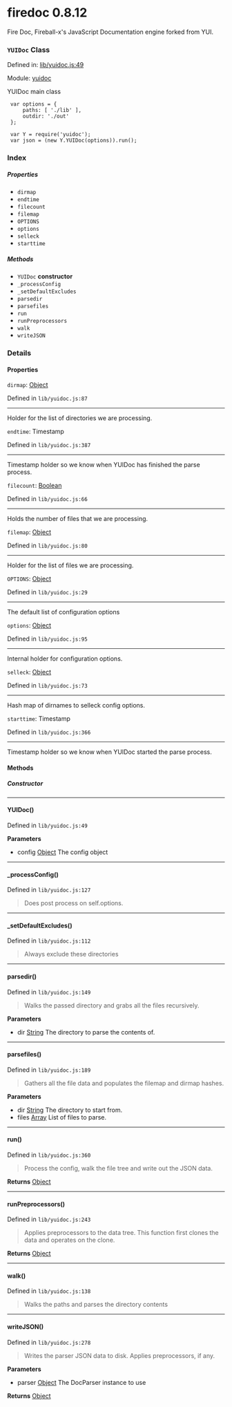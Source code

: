 
# firedoc 0.8.12

Fire Doc, Fireball-x&#x27;s JavaScript Documentation engine forked from YUI.

### `YUIDoc` Class


Defined in: [lib/yuidoc.js:49](../files/lib/yuidoc.js.js)

Module: [yuidoc](../modules/yuidoc.md)




YUIDoc main class

     var options = {
         paths: [ './lib' ],
         outdir: './out'
     };

     var Y = require('yuidoc');
     var json = (new Y.YUIDoc(options)).run();

### Index

##### Properties

  - `dirmap`
  - `endtime`
  - `filecount`
  - `filemap`
  - `OPTIONS`
  - `options`
  - `selleck`
  - `starttime`



##### Methods

  - `YUIDoc` **constructor**
  - `_processConfig`
  - `_setDefaultExcludes`
  - `parsedir`
  - `parsefiles`
  - `run`
  - `runPreprocessors`
  - `walk`
  - `writeJSON`





### Details


#### Properties


`dirmap`: <a href="https://developer.mozilla.org/en/JavaScript/Reference/Global_Objects/Object" class="crosslink external" target="_blank">Object</a>

Defined in `lib/yuidoc.js:87`



---------------------

Holder for the list of directories we are processing.




`endtime`: Timestamp

Defined in `lib/yuidoc.js:387`



---------------------

Timestamp holder so we know when YUIDoc has finished the parse process.




`filecount`: <a href="https://developer.mozilla.org/en/JavaScript/Reference/Global_Objects/Boolean" class="crosslink external" target="_blank">Boolean</a>

Defined in `lib/yuidoc.js:66`



---------------------

Holds the number of files that we are processing.




`filemap`: <a href="https://developer.mozilla.org/en/JavaScript/Reference/Global_Objects/Object" class="crosslink external" target="_blank">Object</a>

Defined in `lib/yuidoc.js:80`



---------------------

Holder for the list of files we are processing.




`OPTIONS`: <a href="https://developer.mozilla.org/en/JavaScript/Reference/Global_Objects/Object" class="crosslink external" target="_blank">Object</a>

Defined in `lib/yuidoc.js:29`



---------------------

The default list of configuration options




`options`: <a href="https://developer.mozilla.org/en/JavaScript/Reference/Global_Objects/Object" class="crosslink external" target="_blank">Object</a>

Defined in `lib/yuidoc.js:95`



---------------------

Internal holder for configuration options.




`selleck`: <a href="https://developer.mozilla.org/en/JavaScript/Reference/Global_Objects/Object" class="crosslink external" target="_blank">Object</a>

Defined in `lib/yuidoc.js:73`



---------------------

Hash map of dirnames to selleck config options.




`starttime`: Timestamp

Defined in `lib/yuidoc.js:366`



---------------------

Timestamp holder so we know when YUIDoc started the parse process.







<!-- Method Block -->
#### Methods

##### Constructor

--------------------------
#### YUIDoc() 

Defined in `lib/yuidoc.js:49`



> 

**Parameters**
- config <a href="https://developer.mozilla.org/en/JavaScript/Reference/Global_Objects/Object" class="crosslink external" target="_blank">Object</a> The config object



--------------------------
#### _processConfig() 

Defined in `lib/yuidoc.js:127`



> Does post process on self.options.




--------------------------
#### _setDefaultExcludes() 

Defined in `lib/yuidoc.js:112`



> Always exclude these directories




--------------------------
#### parsedir() 

Defined in `lib/yuidoc.js:149`



> Walks the passed directory and grabs all the files recursively.

**Parameters**
- dir <a href="https://developer.mozilla.org/en/JavaScript/Reference/Global_Objects/String" class="crosslink external" target="_blank">String</a> The directory to parse the contents of.



--------------------------
#### parsefiles() 

Defined in `lib/yuidoc.js:189`



> Gathers all the file data and populates the filemap and dirmap hashes.

**Parameters**
- dir <a href="https://developer.mozilla.org/en/JavaScript/Reference/Global_Objects/String" class="crosslink external" target="_blank">String</a> The directory to start from.
- files <a href="https://developer.mozilla.org/en/JavaScript/Reference/Global_Objects/Array" class="crosslink external" target="_blank">Array</a> List of files to parse.



--------------------------
#### run() 

Defined in `lib/yuidoc.js:360`



> Process the config, walk the file tree and write out the JSON data.


**Returns**
<a href="https://developer.mozilla.org/en/JavaScript/Reference/Global_Objects/Object" class="crosslink external" target="_blank">Object</a> 


--------------------------
#### runPreprocessors() 

Defined in `lib/yuidoc.js:243`



> Applies preprocessors to the data tree. 
This function first clones the data and operates on the clone.


**Returns**
<a href="https://developer.mozilla.org/en/JavaScript/Reference/Global_Objects/Object" class="crosslink external" target="_blank">Object</a> 


--------------------------
#### walk() 

Defined in `lib/yuidoc.js:138`



> Walks the paths and parses the directory contents




--------------------------
#### writeJSON() 

Defined in `lib/yuidoc.js:278`



> Writes the parser JSON data to disk.
Applies preprocessors, if any.

**Parameters**
- parser <a href="https://developer.mozilla.org/en/JavaScript/Reference/Global_Objects/Object" class="crosslink external" target="_blank">Object</a> The DocParser instance to use

**Returns**
<a href="https://developer.mozilla.org/en/JavaScript/Reference/Global_Objects/Object" class="crosslink external" target="_blank">Object</a> 



